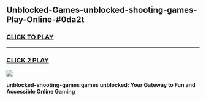 
## Unblocked-Games-unblocked-shooting-games-Play-Online-#0da2t
<h3>
<a href="https://premium.freeplayer.one?title=unblocked-shooting-games&ref=27F">CLICK TO PLAY</a></h3>
<hr>

<h3>
<a href="https://premium.freeplayer.one?title=unblocked-shooting-games&ref=27F">CLICK 2 PLAY</a>
  
</h3>

<a href="https://premium.freeplayer.one?title=unblocked-shooting-games&ref=27F"><img src="https://clearcache.store/games.png"></a>


**unblocked-shooting-games games unblocked: Your Gateway to Fun and Accessible Online Gaming**
